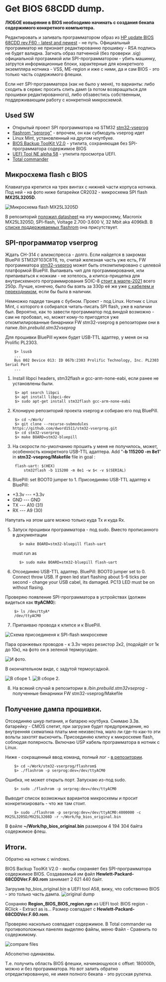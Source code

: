 # Get BIOS 68CDD dump.

**ЛЮБОЕ ковыряние в BIOS необходимо начинать с создания бекапа содержимого конкретного компьютера.**

Редактировать и заливать программатором образ из [HP update BIOS 68CDD rev.F60 - latest and newest](https://ftp.hp.com/pub/softpaq/sp73501-74000/sp73934.exe) - не путь. Официальный программатор не признает редактированню прошивку - RSA подпись не будет валидна. Загнать образ патченной (без проверки .sig) официальной программой или SPI-программатором - убить машинку, затрутся информационные блоки, характерные для конкретного экземпляра нотника - VSS, ME-region и иже с ними, да и сам BIOS - это только часть содержимого флешки.

Если нет SPI-программатора (как не было у меня), то варианты: либо сходить в сервис просить слить дамп (а потом возвращаться для прошивки редактированного), либо обзавестись собственным, поддерживающим работу с конкретной микросхемой.  


## Used SW

- Открытый проект SPI программатора на STM32 [stm32-vseprog](https://github.com/dword1511/stm32-vserprog) 
- [flashrom "serprog"](https://www.flashrom.org/) - впрочем, он как субмодуль vseprog идет
- Linux Mint, установленный на другом ноутбуке.
- [BIOS Backup ToolKit V2.0](https://www.google.com/search?q=BIOS+Backup+ToolKit+V2.0&oq=BIOS+Backup+ToolKit+V2.0) - утилита, сохраняющая без SPI-программатора содержимое BIOS
- [UEFI Tool NE alpha 58](https://github.com/LongSoft/UEFITool/releases/tag/A58) - утилита просмотра UEFI. 
- [Total commander](https://www.ghisler.com/)

## Микросхема flash с BIOS

Клавиатура крепится на трех винтах с нижней части корпуса нотника. Под ней - на фото ниже батарейки CR2032 - микросхема SPI flash **MX25L3205D**.

![Микросхема flash **MX25L3205D**](pix/IMG_20210305_081229.jpg)

В репозиторий [положил datasheet](/doc/MX25L3205D%2C%203V%2C%2032Mb%2C%20v1.5.pdf) на эту микросхему, Macronix	MX25L3205D, SPI-flash, Voltage 2.700-3.600 V, 32 Mbit aka 4096kB. В [списке поддерживаемых flashrom](https://www.flashrom.org/Supported_hardware) она присутствует.


## SPI-программатор vserprog	

Ждать CH-314 c алиэкспресса - долго. Если найдется в закромах BluePill STM32F103C8T6, то, считай железная часть уже есть, FW программатора [stm32-vseprog](https://github.com/dword1511/stm32-vserprog) может быть откомпилировано с целевой платформой BluePill. Выпаивать чип для программирования, или припаиваться к ножкам - не хотелось, а клипса-прищепка для внутрисхемного программирования SOIC-8 [стоит в марте-2021](https://roboshop.spb.ru/tools/sop-8-clips) всего 250р. Лучше, конечно, было бы взять за 330р её же уже [с кабелем и переходником](https://roboshop.spb.ru/tools/sop-8-clips-cabel), если бы была в наличии. 


Немножко падеде танцев с бубном. Проект - под Linux. Нотник с Linux Mint, с которого я собирался читать-писать SPI flash, уже в наличии был. Вероятно, как то завести программатор под виндой возможно - сам не пробовал, но, может кому-то пригодятся уже откомпилированные бинарники FW stm32-vseprog в репозитории они в папке */bin.prebuild.stm32vseprog* 

Для прошивки BluePill нужен будет USB-TTL адаптер, у меня он на Prolific PL2303.

		$> lsusb
		...
		Bus 002 Device 013: ID 067b:2303 Prolific Technology, Inc. PL2303 Serial Port
		...
		
1. Install libpci headers, stm32flash и gcc-arm-none-eabi, если ранее не установлены были.

		$> apt search libpci
		$> apt install libpci-dev
		$> sudo apt-get install stm32flash gcc-arm-none-eabi
	   
2. Клонирую репозиторий проекта vseprog и собираю его под BluePill.

		$> cd ~/Work/
		$> git clone --recurse-submodules https://github.com/dword1511/stm32-vserprog.git
		$> cd stm32-vserprog
		$> make BOARD=stm32-bluepill

3. На скорости по-умолчанию прошить у меня не получилось, может, особенность конкретного USB-TTL адаптера. Add "**-b 115200 -m 8e1**" in **stm32-vseprog/Makefile** file in goal :

		flash-uart: $(HEX)
			stm32flash -b 115200 -m 8e1 -w $< -v $(SERIAL)


4. BluePill: set BOOT0 jumper to 1. Присоединяю USB-TTL адаптер к BluePill: 
- +3.3v --- +3.3v
- GND 	--- GND
- TX	--- A10 (31)
- RX	--- A9 (30)

Напутать на этом шаге можно только куда Tx и куда Rx.

5. Запуск прошивки программатора - под sudo. Вместо прописанного в документации

          $> make BOARD=stm32-bluepill flash-uart
    must run as
	
          $> sudo make BOARD=stm32-bluepill flash-uart


6. Отсоединяю USB-TTL адаптер. BluePill: BOOT0 jumper set to 0.  Connect throw USB. If green led start flashing about 5-6 ticks per second - change your USB cabel, its damaged. PC13 LED must be on without flasing.

Проверяю появление SPI-программатора в устройствах (должен видеться как **ttyACM0**):

		$> ls /dev/ttyA*
		/dev/ttyACM0

7. Припаиваю провода к клипсе и к BluePill. 

![Схема присоединеня к SPI-flash микросхеме](/pix/schem_vseprog.jpg)

Пара оранжевых проводов - к 3.3v через резистор 2к2, (подойдёт от 1к до 10к), на фото он в зеленой термоусадке.

![И фото.](/pix/IMG_20210308_193759.jpg)

В окончательном виде, с задутой термоусадкой.

![В сборе 1.](/pix/IMG_20210308_194425.jpg)
![В сборе 2.](/pix/IMG_20210308_194627.jpg) 

8. На всякий случай в репозитории в */bin.prebuild.stm32vseprog* - полученные бинарники FW stm32-vseprog/Makefile


## Получение дампа прошивки.

Отсоединяю шнур питания, и батарею ноутбука. Снимаю 3.3в. батарейку - CMOS слетит, при загрузке будет предупреждение, но внутренняя схематика платы мне неизвестна, мало ли где-то как-то эти вольты захотят выскочить. Присоединяю клипсу к микросхеме flash, соблюдая полярность. Включаю USP кабель программатора в нотник с Linux.

Ниже - сокращенный ввод команд, полный лог - [в репозитории](/res/flashrom_read.log).

		$> cd ~/Work/stm32-vserprog/flashrom$
		$> ./flashrom -p serprog:dev=/dev/ttyACM0

Ошибка, не может открыть порт. Запускаю из-под sudo.

		$> sudo ./flashrom -p serprog:dev=/dev/ttyACM0

Выводит список возможных вариантов микросхемы и просит конкретизировать - что же там стоит.

		$> sudo ./flashrom -p serprog:dev=/dev/ttyACM0:4000000 -c MX25L3205D/MX25L3208D -r ~/Work/hp_bios_original.bin

В файле **~/Work/hp_bios_original.bin** размером 4 194 304 байта содержимое флеш.


## Итоги.

Обратно на нотник с windows.

BIOS Backup ToolKit V2.0 - якобы сохраняет без SPI-программатора содержимое BIOS. Создаваемый им файл **Hewlett-Packard-68CDDVer.F.60.rom** занимает 2 621 440 байт.

Загрузив hp_bios_original.bin в UEFI tool A58, вижу, что собственно BIOS - это только часть дампа.
![original dump](/pix/2021-03-10_11-32-11.png)


Сохраняю **Region_BIOS_BIOS_region.rgn** из UEFI tool: BIOS region - RClick - Extract as is...  Размер совпадает с **Hewlett-Packard-68CDDVer.F.60.rom**.

Проверяю насколько совпадает содержимое. В Total commander на противоположных панелях выделяю файлы, меню Файл - Сравнить по содержимому.

![compare files](/pix/2021-03-10_11-38-48.png)

Абсолютно одинаковы.

Т.е. получить область BIOS флешки, начинающуюся с offset: 180000h, можно и без программатора. Но вот залить обратно отредактированную, не имея полного бекапа - это русская рулетка.

